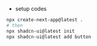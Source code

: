 - setup codes

```bash
npx create-next-app@latest .
# then
npx shadcn-ui@latest init
npx shadcn-ui@latest add button

```
